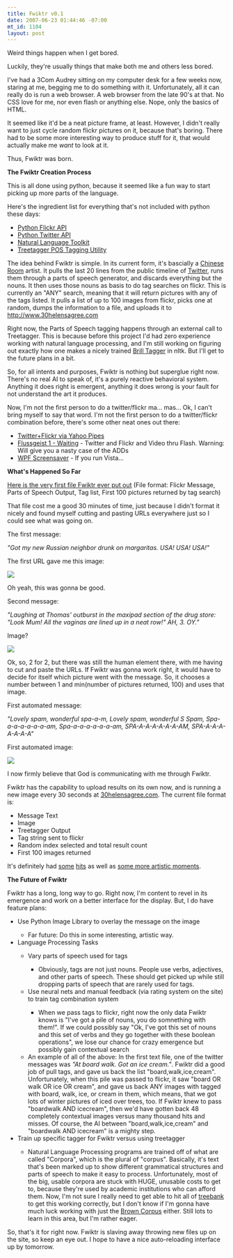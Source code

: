 ```yaml
--- 
title: Fwiktr v0.1
date: 2007-06-23 01:44:46 -07:00
mt_id: 1104
layout: post
---
```

Weird things happen when I get bored.

Luckily, they're usually things that make both me and others less bored.

I've had a 3Com Audrey sitting on my computer desk for a few weeks now, staring at me, begging me to do something with it. Unfortunately, all it can really do is run a web browser. A web browser from the late 90's at that. No CSS love for me, nor even flash or anything else. Nope, only the basics of HTML. 

It seemed like it'd be a neat picture frame, at least. However, I didn't really want to just cycle random flickr pictures on it, because that's boring. There had to be some more interesting way to produce stuff for it, that would actually make me <i>want</i> to look at it. 

Thus, Fwiktr was born.


<B>The Fwiktr Creation Process</B>

This is all done using python, because it seemed like a fun way to start picking up more parts of the language. 

Here's the ingredient list for everything that's not included with python these days:

<UL><LI><A HREF='http://beej.us/flickr/flickrapi/'>Python Flickr API</A></LI><LI><A HREF='http://code.google.com/p/python-twitter/'>Python Twitter API</A></LI><LI><A HREF='http://www.nltk.org'>Natural Language Toolkit</A></LI><LI><A HREF='http://www.ims.uni-stuttgart.de/projekte/corplex/TreeTagger/'>Treetagger POS Tagging Utility</A></LI></UL>

The idea behind Fwiktr is simple. In its current form, it's bascially a <A HREF='http://en.wikipedia.org/wiki/Chinese_room'>Chinese Room</A> artist. It pulls the last 20 lines from the public timeline of <A HREF='http://www.twitter.com'>Twitter</A>, runs them through a parts of speech generator, and discards everything but the nouns. It then uses those nouns as basis to do tag searches on flickr. This is currently an "ANY" search, meaning that it will return pictures with any of the tags listed. It pulls a list of up to 100 images from flickr, picks one at random, dumps the information to a file, and uploads it to <A HREF='http://www.30helensagree.com'>http://www.30helensagree.com</A>

Right now, the Parts of Speech tagging happens through an external call to Treetagger. This is because before this project I'd had zero experience working with natural language processing, and I'm still working on figuring out exactly how one makes a nicely trained <A HREF='http://en.wikipedia.org/wiki/Brill_Tagger'>Brill Tagger</A> in nltk. But I'll get to the future plans in a bit.

So, for all intents and purposes, Fwiktr is nothing but superglue right now. There's no real AI to speak of, it's a purely reactive behavioral system. Anything it does right is emergent, anything it does wrong is your fault for not understand the art it produces.

Now, I'm not the first person to do a twitter/flickr ma... mas... Ok, I can't bring myself to say that word. I'm not the first person to do a twitter/flickr combination before, there's some other neat ones out there:

<UL><LI><A HREF='http://www.901am.com/2007/mashing-mashups-every-twitterer-tells-a-story-dont-they.html'>Twitter+Flickr via Yahoo Pipes</A></LI><LI><A HREF='http://incident.net/works/flussgeist/waiting/flash/index.html'>Flussgeist 1 - Waiting</A> - Twitter and Flickr and Video thru Flash. Warning: Will give you a nasty case of the ADDs</LI><LI><A HREF='http://windowsvistablog.com/blogs/windowsexperience/archive/2007/05/01/wpf-screensaver-flittrbook-from-mix07.aspx'>WPF Screensaver</A> - If you run Vista...</LI></UL>

<B>What's Happened So Far</B>

<A HREF='http://www.nonpolynomial.com/fwiktr.txt'>Here is the very first file Fwiktr ever put out</A> (File format: Flickr Message, Parts of Speech Output, Tag list, First 100 pictures returned by tag search)

That file cost me a good 30 minutes of time, just because I didn't format it nicely and found myself cutting and pasting URLs everywhere just so I could see what was going on. 

The first message:

<i>"Got my new Russian neighbor drunk on margaritas.  USA! USA! USA!"</i>

The first URL gave me this image:

<A HREF='http://farm2.static.flickr.com/1110/594318483_1c8fd484c2.jpg'><IMG SRC='http://farm2.static.flickr.com/1110/594318483_1c8fd484c2.jpg' border="0" /></A>

Oh yeah, this was gonna be good.

Second message:

<i>"Laughing at Thomas' outburst in the maxipad section of the drug store: "Look Mum!  All the vaginas are lined up in a neat row!" AH, 3. OY."</i>

Image?

<A HREF='http://farm2.static.flickr.com/1259/594386622_48f11538a0.jpg'><IMG SRC='http://farm2.static.flickr.com/1259/594386622_48f11538a0.jpg' border="0" /></A>

Ok, so, 2 for 2, but there was still the human element there, with me having to cut and paste the URLs. If Fwiktr was gonna work right, it would have to decide for itself which picture went with the message. So, it chooses a number between 1 and min(number of pictures returned, 100) and uses that image.

First automated message: 

<i>"Lovely spam, wonderful spa-a-m, Lovely spam, wonderful S Spam, Spa-a-a-a-a-a-a-am, Spa-a-a-a-a-a-a-am, SPA-A-A-A-A-A-A-AM, SPA-A-A-A-A-A-A-A"</i>

First automated image:

<A HREF='http://farm2.static.flickr.com/1250/592326463_dab506a4f2.jpg'><IMG SRC='http://farm2.static.flickr.com/1250/592326463_dab506a4f2.jpg' border="0" /></A>

I now firmly believe that God is communicating with me through Fwiktr.

Fwiktr has the capability to upload results on its own now, and is running a new image every 30 seconds at <A HREF='http://www.30helensagree.com'>30helensagree.com</A>. The current file format is:

<UL><LI>Message Text</LI><LI>Image</LI><LI>Treetagger Output</LI><LI>Tag string sent to flickr</LI><LI>Random index selected and total result count</LI><LI>First 100 images returned</LI></UL>

It's definitely had <A HREF='http://www.30helensagree.com/28e9ece0-e890-4e0b-a212-927bd15e19c4.html'>some</A> <A HREF='http://www.30helensagree.com/5fe7711d-4466-4e7c-ad45-032dad2508e1.html'>hits</A> as well as <A HREF='http://www.30helensagree.com/d250ddff-3e37-46d2-8834-f380d0fd2c83.html'>some more artistic moments</A>.

<B>The Future of Fwiktr</B>

Fwiktr has a long, long way to go. Right now, I'm content to revel in its emergence and work on a better interface for the display. But, I do have feature plans:

<UL><LI>Use Python Image Library to overlay the message on the image</LI><UL><LI>Far future: Do this in some interesting, artistic way.</LI></UL><LI>Language Processing Tasks</LI><UL><LI>Vary parts of speech used for tags</LI><UL><LI>Obviously, tags are not just nouns. People use verbs, adjectives, and other parts of speech. These should get picked up while still dropping parts of speech that are rarely used for tags.</LI></UL>
<LI>Use neural nets and manual feedback (via rating system on the site) to train tag combination system</LI><UL><LI>When we pass tags to flickr, right now the only data Fwiktr knows is "I've got a pile of nouns, you do somnething with them!". If we could possibly say "Ok, I've got this set of nouns and this set of verbs and they go together with these boolean operations", we lose our chance for crazy emergence but possibly gain contextual search</LI></UL><LI>An example of all of the above: In the first text file, one of the twitter messages was <i>"At board walk. Got an ice cream."</i>. Fwiktr did a good job of pull tags, and gave us back the list "board,walk,ice,cream". Unfortunately, when this pile was passed to flickr, it saw "board OR walk OR ice OR cream", and gave us back ANY images with tagged with board, walk, ice, or cream in them, which means, that we got lots of winter pictures of iced over trees, too. If Fwiktr knew to pass "boardwalk AND icecream", then we'd have gotten back 48 completely contextual images versus many thousand hits and misses. Of course, the AI between "board,walk,ice,cream" and "boardwalk AND icecream" is a mighty step.</LI></UL><LI>Train up specific tagger for Fwiktr versus using treetagger</LI><UL><LI>Natural Language Processing programs are trained off of what are called "Corpora", which is the plural of "corpus". Basically, it's text that's been marked up to show different grammatical structures and parts of speech to make it easy to process. Unfortunately, most of the big, usable corpora are stuck with HUGE, unusable costs to get to, because they're used by academic institutions who can afford them. Now, I'm not sure I really need to get able to hit all of <A HREF='http://www.cis.upenn.edu/~treebank/'>treebank</A> to get this working correctly, but I don't know if I'm gonna have much luck working with just the <A HREF='http://en.wikipedia.org/wiki/Brown_Corpus'>Brown Corpus</A> either. Still lots to learn in this area, but I'm rather eager.</LI></UL>
</UL>

So, that's it for right now. Fwiktr is slaving away throwing new files up on the site, so keep an eye out. I hope to have a nice auto-reloading interface up by tomorrow. 
